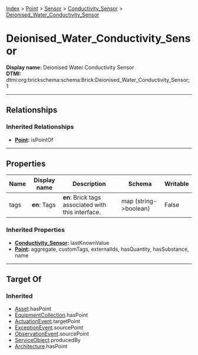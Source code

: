 [Index](../../../index.md) > [Point](../../Point.md) > [Sensor](../Sensor.md) > [Conductivity_Sensor](Conductivity_Sensor.md) > [Deionised_Water_Conductivity_Sensor](#)
# Deionised_Water_Conductivity_Sensor

**Display name:** Deionised Water Conductivity Sensor<br />
**DTMI:** dtmi:org:brickschema:schema:Brick:Deionised_Water_Conductivity_Sensor;1

---

## Relationships

### Inherited Relationships
* **[Point](../../Point.md):** isPointOf

---

## Properties

|Name|Display name|Description|Schema|Writable|
|-|-|-|-|-|
|tags|**en**: Tags|**en**: Brick tags associated with this interface.|map (string->boolean)|False|
### Inherited Properties
* **[Conductivity_Sensor](Conductivity_Sensor.md):** lastKnownValue
* **[Point](../../Point.md):** aggregate, customTags, externalIds, hasQuantity, hasSubstance, name

---

## Target Of
### Inherited
* [Asset](../../../Asset/Asset.md).hasPoint
* [EquipmentCollection](../../../Collection/EquipmentCollection.md).hasPoint
* [ActuationEvent](../../../Event/PointEvent/ActuationEvent.md).targetPoint
* [ExceptionEvent](../../../Event/PointEvent/ExceptionEvent.md).sourcePoint
* [ObservationEvent](../../../Event/PointEvent/ObservationEvent.md).sourcePoint
* [ServiceObject](../../../Information/ServiceObject/ServiceObject.md).producedBy
* [Architecture](../../../Space/Architecture/Architecture.md).hasPoint
